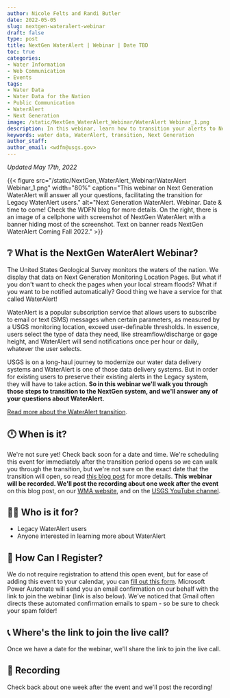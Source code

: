 ```yaml
---
author: Nicole Felts and Randi Butler
date: 2022-05-05
slug: nextgen-wateralert-webinar
draft: false
type: post
title: NextGen WaterAlert | Webinar | Date TBD
toc: true
categories:
- Water Information
- Web Communication
- Events
tags:
- Water Data
- Water Data for the Nation
- Public Communication
- WaterAlert
- Next Generation
image: /static/NextGen_WaterAlert_Webinar/WaterAlert Webinar_1.png
description: In this webinar, learn how to transition your alerts to Next Generation WaterAlert.
keywords: water data, WaterAlert, transition, Next Generation
author_staff:
author_email: <wdfn@usgs.gov>
---
```

*Updated May 17th, 2022*

<div class="grid-row">
{{< figure src="/static/NextGen_WaterAlert_Webinar/WaterAlert Webinar_1.png" width="80%" caption="This webinar on Next Generation WaterAlert will answer all your questions, facilitating the transition for Legacy WaterAlert users." alt="Next Generation WaterAlert. Webinar. Date & time to come! Check the WDFN blog for more details. On the right, there is an image of a cellphone with screenshot of NextGen WaterAlert with a banner hiding most of the screenshot. Text on banner reads NextGen WaterAlert Coming Fall 2022." >}}
</div>

## ❔ What is the NextGen WaterAlert Webinar?
The United States Geological Survey monitors the waters of the nation. We display that data on Next Generation Monitoring Location Pages. But what if you don't want to check the pages when your local stream floods? What if you want to be notified automatically? Good thing we have a service for that called WaterAlert!

WaterAlert is a popular subscription service that allows users to subscribe to email or text (SMS) messages when certain parameters, as measured by a USGS monitoring location, exceed user-definable thresholds. In essence, users select the type of data they need, like streamflow/discharge or gage height, and WaterAlert will send notifications once per hour or daily, whatever the user selects.

USGS is on a long-haul journey to modernize our water data delivery systems and WaterAlert is one of those data delivery systems. But in order for existing users to preserve their existing alerts in the Legacy system, they will have to take action. **So in this webinar we'll walk you through those steps to transition to the NextGen system, and we'll answer any of your questions about WaterAlert.**

[Read more about the WaterAlert transition](https://waterdata.usgs.gov/blog/wateralert-transition/).

## 🕛 When is it?
We're not sure yet! Check back soon for a date and time. We're scheduling this event for immediately after the transition period opens so we can walk you through the transition, but we're not sure on the exact date that the transition will open, so read [this blog post](https://waterdata.usgs.gov/blog/wateralert-transition/) for more details. 
**This webinar will be recorded. We'll post the recording about one week after the event** on this blog post, on our [WMA website](https://www.usgs.gov/mission-areas/water-resources), and on the [USGS YouTube channel](https://www.youtube.com/channel/UCeXH8GZyV3sVqAr45AvupOA).


## 👩‍💻 Who is it for?
- Legacy WaterAlert users
- Anyone interested in learning more about WaterAlert


## 📆 How Can I Register?
We do not require registration to attend this open event, but for ease of adding this event to your calendar, you can [fill out this form](https://forms.office.com/Pages/ResponsePage.aspx?id=urWTBhhLe02TQfMvQApUlHYcwHQsfVVFlOyeIuy0QDdUM0VNNVFMT09YTFdPQkQxSTA4VzFCQ0JBNy4u). Microsoft Power Automate will send you an email confirmation on our behalf with the link to join the webinar (link is also below). We’ve noticed that Gmail often directs these automated confirmation emails to spam - so be sure to check your spam folder!

## 📞 Where's the link to join the live call?
Once we have a date for the webinar, we'll share the link to join the live call.

## 🎥 Recording
Check back about one week after the event and we'll post the recording!
